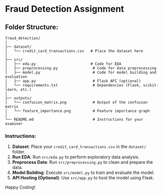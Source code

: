 
# Fraud Detection Assignment

## Folder Structure:
```
fraud_detection/
│
├── dataset/
│   └── credit_card_transactions.csv   # Place the dataset here
│
├── src/
│   ├── eda.py                         # Code for EDA
│   ├── preprocessing.py                # Code for data preprocessing
│   ├── model.py                        # Code for model building and evaluation
│   ├── app.py                          # Flask API (optional)
│   └── requirements.txt                # Dependencies (Flask, scikit-learn, etc.)
│
├── outputs/
│   └── confusion_matrix.png            # Output of the confusion matrix
│   └── feature_importance.png          # Feature importance graph
│
└── README.md                           # Instructions for your examiner
```

### Instructions:
1. **Dataset**: Place your `credit_card_transactions.csv` in the `dataset/` folder.
2. **Run EDA**: Run `src/eda.py` to perform exploratory data analysis.
3. **Preprocess Data**: Run `src/preprocessing.py` to clean and prepare the data.
4. **Model Building**: Execute `src/model.py` to train and evaluate the model.
5. **API Hosting (Optional)**: Use `src/app.py` to host the model using Flask.

Happy Coding!
